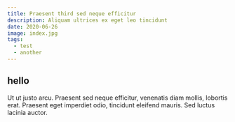 ```yaml
---
title: Praesent third sed neque efficitur
description: Aliquam ultrices ex eget leo tincidunt
date: 2020-06-26
image: index.jpg
tags:
  - test
  - another
---
```


## hello

Ut ut justo arcu. Praesent sed neque efficitur,
venenatis diam mollis, lobortis erat. Praesent eget
imperdiet odio, tincidunt eleifend mauris. Sed luctus lacinia auctor.
